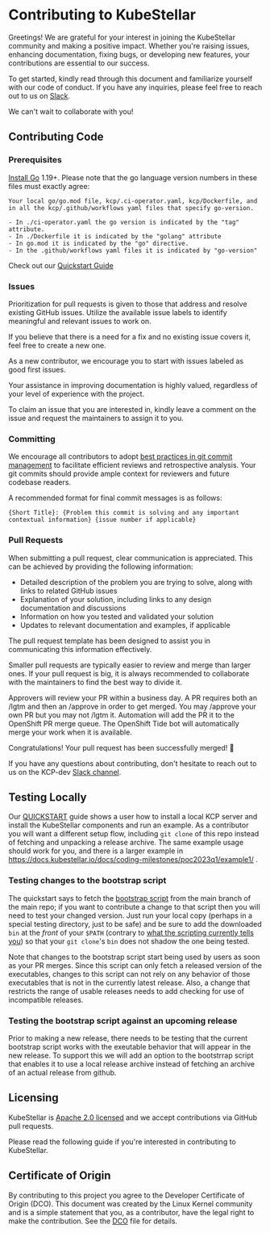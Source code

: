 # Contributing to KubeStellar
Greetings! We are grateful for your interest in joining the KubeStellar community and making a positive impact. Whether you're raising issues, enhancing documentation, fixing bugs, or developing new features, your contributions are essential to our success.

To get started, kindly read through this document and familiarize yourself with our code of conduct. If you have any inquiries, please feel free to reach out to us on [Slack](https://kubernetes.slack.com/archives/C021U8WSAFK).

We can't wait to collaborate with you!

## Contributing Code

### Prerequisites

[Install Go](https://golang.org/doc/install) 1.19+.
  Please note that the go language version numbers in these files must exactly agree:
  
    Your local go/go.mod file, kcp/.ci-operator.yaml, kcp/Dockerfile, and in all the kcp/.github/workflows yaml files that specify go-version.
    
    - In ./ci-operator.yaml the go version is indicated by the "tag" attribute.
    - In ./Dockerfile it is indicated by the "golang" attribute
    - In go.mod it is indicated by the "go" directive.
    - In the .github/workflows yaml files it is indicated by "go-version"
    
Check out our [Quickstart Guide](https://docs.kubestellar.io/main/Getting-Started/quickstart/)

### Issues
Prioritization for pull requests is given to those that address and resolve existing GitHub issues. Utilize the available issue labels to identify meaningful and relevant issues to work on.

If you believe that there is a need for a fix and no existing issue covers it, feel free to create a new one.

As a new contributor, we encourage you to start with issues labeled as good first issues.

Your assistance in improving documentation is highly valued, regardless of your level of experience with the project.

To claim an issue that you are interested in, kindly leave a comment on the issue and request the maintainers to assign it to you.

### Committing
We encourage all contributors to adopt [best practices in git commit management](https://www.futurelearn.com/info/blog/telling-stories-with-your-git-history) to facilitate efficient reviews and retrospective analysis. Your git commits should provide ample context for reviewers and future codebase readers.

A recommended format for final commit messages is as follows:

```
{Short Title}: {Problem this commit is solving and any important contextual information} {issue number if applicable}
```
### Pull Requests
When submitting a pull request, clear communication is appreciated. This can be achieved by providing the following information:

- Detailed description of the problem you are trying to solve, along with links to related GitHub issues
- Explanation of your solution, including links to any design documentation and discussions
- Information on how you tested and validated your solution
- Updates to relevant documentation and examples, if applicable

The pull request template has been designed to assist you in communicating this information effectively.

Smaller pull requests are typically easier to review and merge than larger ones. If your pull request is big, it is always recommended to collaborate with the maintainers to find the best way to divide it.

Approvers will review your PR within a business day. A PR requires both an /lgtm and then an /approve in order to get merged. You may /approve your own PR but you may not /lgtm it. Automation will add the PR it to the OpenShift PR merge queue. The OpenShift Tide bot will automatically merge your work when it is available.

Congratulations! Your pull request has been successfully merged! 👏

If you have any questions about contributing, don't hesitate to reach out to us on the KCP-dev [Slack channel](https://kubernetes.slack.com/archives/C021U8WSAFK).

## Testing Locally

Our [QUICKSTART](https://docs.kubestellar.io/main/Getting-Started/quickstart/) guide shows a user how to install a
local KCP server and install the KubeStellar components and run an
example.  As a contributor you will want a different setup flow,
including `git clone` of this repo instead of fetching and unpacking a
release archive.  The same example usage should work for you, and
there is a larger example in
https://docs.kubestellar.io/docs/coding-milestones/poc2023q1/example1/
.

### Testing changes to the bootstrap script

The quickstart says to fetch the [bootstrap
script](bootstrap/bootstrap-kubestellar.sh) from the main branch of
the main repo; if you want to contribute a change to that script then
you will need to test your changed version.  Just run your local copy
(perhaps in a special testing directory, just to be safe) and be sure
to add the downloaded `bin` at the _front_ of your `$PATH` (contrary
to [what the scripting currently tells
you](bootstrap/install-kubestellar.sh)) so that your `git clone`'s
`bin` does not shadow the one being tested.

Note that changes to the bootstrap script start being used by users as
soon as your PR merges.  Since this script can only fetch a released
version of the executables, changes to this script can not rely on any
behavior of those executables that is not in the currently latest
release.  Also, a change that restricts the range of usable releases
needs to add checking for use of incompatible releases.

### Testing the bootstrap script against an upcoming release

Prior to making a new release, there needs to be testing that the
current bootstrap script works with the exeutable behavior that will
appear in the new release.  To support this we will add an option to
the bootstrrap script that enables it to use a local release archive
instead of fetching an archive of an actual release from github.

## Licensing
KubeStellar is [Apache 2.0 licensed](LICENSE) and we accept contributions via
GitHub pull requests.

Please read the following guide if you're interested in contributing to KubeStellar.

## Certificate of Origin

By contributing to this project you agree to the Developer Certificate of
Origin (DCO). This document was created by the Linux Kernel community and is a
simple statement that you, as a contributor, have the legal right to make the
contribution. See the [DCO](DCO) file for details.

